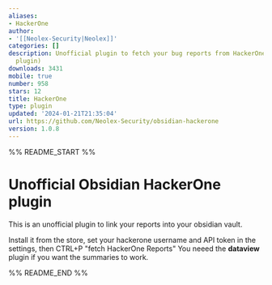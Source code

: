 ```yaml
---
aliases:
- HackerOne
author:
- '[[Neolex-Security|Neolex]]'
categories: []
description: Unofficial plugin to fetch your bug reports from HackerOne. (needs dataview
  plugin)
downloads: 3431
mobile: true
number: 958
stars: 12
title: HackerOne
type: plugin
updated: '2024-01-21T21:35:04'
url: https://github.com/Neolex-Security/obsidian-hackerone
version: 1.0.8
---
```


%% README_START %%

# Unofficial Obsidian HackerOne plugin
This is an unofficial plugin to link your reports into your obsidian vault.

Install it from the store, set your hackerone username and API token in the settings, then CTRL+P "fetch HackerOne Reports"
You neeed the **dataview** plugin if you want the summaries to work.


%% README_END %%